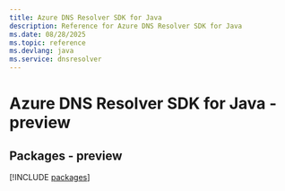 ```yaml
---
title: Azure DNS Resolver SDK for Java
description: Reference for Azure DNS Resolver SDK for Java
ms.date: 08/28/2025
ms.topic: reference
ms.devlang: java
ms.service: dnsresolver
---
```

# Azure DNS Resolver SDK for Java - preview
## Packages - preview
[!INCLUDE [packages](dns-resolver-index.md)]